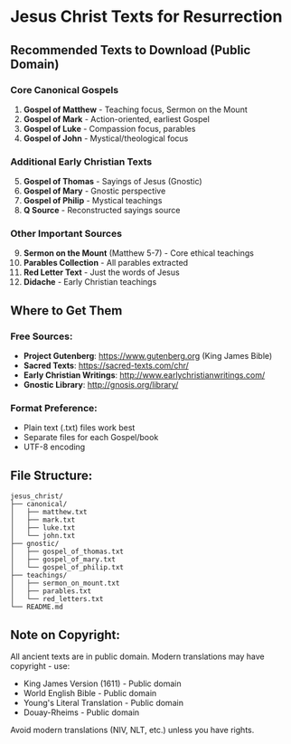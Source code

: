 # Jesus Christ Texts for Resurrection

## Recommended Texts to Download (Public Domain)

### Core Canonical Gospels
1. **Gospel of Matthew** - Teaching focus, Sermon on the Mount
2. **Gospel of Mark** - Action-oriented, earliest Gospel
3. **Gospel of Luke** - Compassion focus, parables
4. **Gospel of John** - Mystical/theological focus

### Additional Early Christian Texts
5. **Gospel of Thomas** - Sayings of Jesus (Gnostic)
6. **Gospel of Mary** - Gnostic perspective
7. **Gospel of Philip** - Mystical teachings
8. **Q Source** - Reconstructed sayings source

### Other Important Sources
9. **Sermon on the Mount** (Matthew 5-7) - Core ethical teachings
10. **Parables Collection** - All parables extracted
11. **Red Letter Text** - Just the words of Jesus
12. **Didache** - Early Christian teachings

## Where to Get Them

### Free Sources:
- **Project Gutenberg**: https://www.gutenberg.org (King James Bible)
- **Sacred Texts**: https://sacred-texts.com/chr/
- **Early Christian Writings**: http://www.earlychristianwritings.com/
- **Gnostic Library**: http://gnosis.org/library/

### Format Preference:
- Plain text (.txt) files work best
- Separate files for each Gospel/book
- UTF-8 encoding

## File Structure:
```
jesus_christ/
├── canonical/
│   ├── matthew.txt
│   ├── mark.txt
│   ├── luke.txt
│   └── john.txt
├── gnostic/
│   ├── gospel_of_thomas.txt
│   ├── gospel_of_mary.txt
│   └── gospel_of_philip.txt
├── teachings/
│   ├── sermon_on_mount.txt
│   ├── parables.txt
│   └── red_letters.txt
└── README.md
```

## Note on Copyright:
All ancient texts are in public domain. Modern translations may have copyright - use:
- King James Version (1611) - Public domain
- World English Bible - Public domain
- Young's Literal Translation - Public domain
- Douay-Rheims - Public domain

Avoid modern translations (NIV, NLT, etc.) unless you have rights.